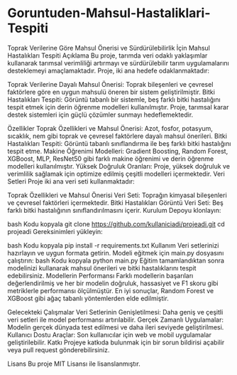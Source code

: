 # Goruntuden-Mahsul-Hastaliklari-Tespiti
Toprak Verilerine Göre Mahsul Önerisi ve Sürdürülebilirlik İçin Mahsul Hastalıkları Tespiti
Açıklama
Bu proje, tarımda veri odaklı yaklaşımlar kullanarak tarımsal verimliliği artırmayı ve sürdürülebilir tarım uygulamalarını desteklemeyi amaçlamaktadır. Proje, iki ana hedefe odaklanmaktadır:

Toprak Verilerine Dayalı Mahsul Önerisi: Toprak bileşenleri ve çevresel faktörlere göre en uygun mahsulü öneren bir sistem geliştirilmiştir.
Bitki Hastalıkları Tespiti: Görüntü tabanlı bir sistemle, beş farklı bitki hastalığını tespit etmek için derin öğrenme modelleri kullanılmıştır.
Proje, tarımsal karar destek sistemleri için güçlü çözümler sunmayı hedeflemektedir.

Özellikler
Toprak Özellikleri ve Mahsul Önerisi: Azot, fosfor, potasyum, sıcaklık, nem gibi toprak ve çevresel faktörlere dayalı mahsul önerileri.
Bitki Hastalıkları Tespiti: Görüntü tabanlı sınıflandırma ile beş farklı bitki hastalığını tespit etme.
Makine Öğrenimi Modelleri: Gradient Boosting, Random Forest, XGBoost, MLP, ResNet50 gibi farklı makine öğrenimi ve derin öğrenme modelleri kullanılmıştır.
Yüksek Doğruluk Oranları: Proje, yüksek doğruluk ve verimlilik sağlamak için optimize edilmiş çeşitli modelleri içermektedir.
Veri Setleri
Proje iki ana veri seti kullanmaktadır:

Toprak Özellikleri ve Mahsul Önerisi Veri Seti: Toprağın kimyasal bileşenleri ve çevresel faktörleri içermektedir.
Bitki Hastalıkları Görüntü Veri Seti: Beş farklı bitki hastalığının sınıflandırılmasını içerir.
Kurulum
Depoyu klonlayın:

bash
Kodu kopyala
git clone https://github.com/kullaniciadi/projeadi.git
cd projeadi
Gereksinimleri yükleyin:

bash
Kodu kopyala
pip install -r requirements.txt
Kullanım
Veri setlerinizi hazırlayın ve uygun formata getirin.
Modeli eğitmek için main.py dosyasını çalıştırın:
bash
Kodu kopyala
python main.py
Eğitim tamamlandıktan sonra modelinizi kullanarak mahsul önerileri ve bitki hastalıklarını tespit edebilirsiniz.
Modellerin Performansı
Farklı modellerin başarıları değerlendirilmiş ve her bir modelin doğruluk, hassasiyet ve F1 skoru gibi metriklerle performansı ölçülmüştür. En iyi sonuçlar, Random Forest ve XGBoost gibi ağaç tabanlı yöntemlerden elde edilmiştir.

Gelecekteki Çalışmalar
Veri Setlerinin Genişletilmesi: Daha geniş ve çeşitli veri setleri ile model performansı artırılabilir.
Gerçek Zamanlı Uygulamalar: Modelin gerçek dünyada test edilmesi ve daha ileri seviyede geliştirilmesi.
Kullanıcı Dostu Araçlar: Son kullanıcılar için web ve mobil uygulamalar geliştirilebilir.
Katkı
Projeye katkıda bulunmak için bir sorun bildirisi açabilir veya pull request gönderebilirsiniz.

Lisans
Bu proje MIT Lisansı ile lisanslanmıştır.
